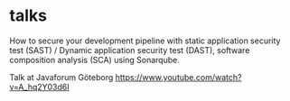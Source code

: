# talks
How to secure your development pipeline with static application security test (SAST) / Dynamic application security test (DAST), software composition analysis (SCA) using Sonarqube.

Talk at Javaforum Göteborg https://www.youtube.com/watch?v=A_hq2Y03d6I
